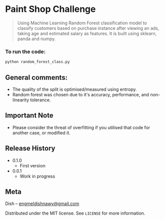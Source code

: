 # Paint Shop Challenge
> Using Machine Learning Random Forest classification model to classify customers based on purchase instance after viewing an ads, taking age and estimated salary as features. It is built using sklearn, panda and numpy.


### To run the code:
```sh
python random_forest_class.py
```

## General comments:
* The quality of the split is optimised/measured using entropy. 
* Random forest was chosen due to it's accuracy, performance, and non-linearity tolerance.

## Important Note
* Please consider the threat of overfitting if you utilised that code for another case, or modified it.

## Release History

* 0.1.0
    * First version
* 0.0.1
    * Work in progress

## Meta

Dish – engmeldishnawy@gmail.com

Distributed under the MIT license. See ``LICENSE`` for more information.
